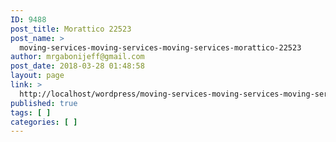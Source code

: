 ```yaml
---
ID: 9488
post_title: Morattico 22523
post_name: >
  moving-services-moving-services-moving-services-morattico-22523
author: mrgabonijeff@gmail.com
post_date: 2018-03-28 01:48:58
layout: page
link: >
  http://localhost/wordpress/moving-services-moving-services-moving-services-morattico-22523/
published: true
tags: [ ]
categories: [ ]
---
```

